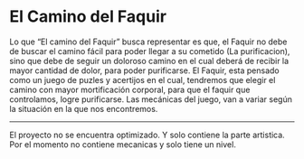 # El Camino del Faquir
Lo que “El camino del Faquir” busca representar es que, el Faquir no debe de buscar el camino fácil para poder llegar a su cometido (La purificacion), sino que debe de seguir un doloroso camino en el cual deberá de recibir la mayor cantidad de dolor, para poder purificarse.
El Faquir, esta pensado como un juego de puzles y acertijos en el cual, tendremos que elegir el camino con mayor mortificación corporal, para que el faquir que controlamos, logre purificarse. Las mecánicas del juego, van a variar según la situación en la que nos encontremos.


---------------------------------------------
El proyecto no se encuentra optimizado. Y solo contiene la parte artistica. Por el momento no contiene mecanicas y solo tiene un nivel.

